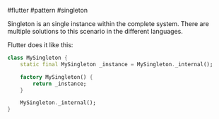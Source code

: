 #flutter #pattern #singleton

Singleton is an single instance within the complete system. There are multiple solutions to this scenario in the different languages.

Flutter does it like this:
```dart
class MySingleton {
	static final MySingleton _instance = MySingleton._internal();

	factory MySingleton() {
		return _instance;
	}

	MySingleton._internal();
}
```